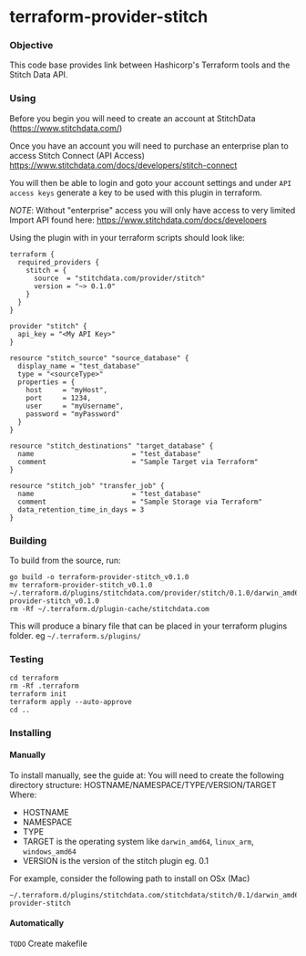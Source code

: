 # terraform-provider-stitch

### Objective
This code base provides link between Hashicorp's Terraform tools and the Stitch Data API.

### Using
Before you begin you will need to create an account at StitchData (https://www.stitchdata.com/)

Once you have an account you will need to purchase an enterprise plan to access Stitch Connect (API Access)
https://www.stitchdata.com/docs/developers/stitch-connect

You will then be able to login and goto your account settings and under `API access keys` generate a key to be used
with this plugin in terraform.

*NOTE*: Without "enterprise" access you will only have access to very limited Import API found here:
https://www.stitchdata.com/docs/developers

Using the plugin with in your terraform scripts should look like:

```hcl-terraform
terraform {
  required_providers {
    stitch = {
      source  = "stitchdata.com/provider/stitch"
      version = "~> 0.1.0"
    }
  }
}

provider "stitch" {
  api_key = "<My API Key>"
}

resource "stitch_source" "source_database" {
  display_name = "test_database"
  type = "<sourceType>"
  properties = {
    host     = "myHost",
    port     = 1234,
    user     = "myUsername",
    password = "myPassword"
  }
}

resource "stitch_destinations" "target_database" {
  name                        = "test_database"
  comment                     = "Sample Target via Terraform"
}

resource "stitch_job" "transfer_job" {
  name                        = "test_database"
  comment                     = "Sample Storage via Terraform"
  data_retention_time_in_days = 3
}
```

### Building
To build from the source, run:
```shell
go build -o terraform-provider-stitch_v0.1.0
mv terraform-provider-stitch_v0.1.0 ~/.terraform.d/plugins/stitchdata.com/provider/stitch/0.1.0/darwin_amd64/terraform-provider-stitch_v0.1.0
rm -Rf ~/.terraform.d/plugin-cache/stitchdata.com
```

This will produce a binary file that can be placed in your terraform plugins folder. eg `~/.terraform.s/plugins/`

### Testing
```shell
cd terraform
rm -Rf .terraform
terraform init
terraform apply --auto-approve
cd ..
```

### Installing

#### Manually

To install manually, see the guide at:
You will need to create the following directory structure:
    HOSTNAME/NAMESPACE/TYPE/VERSION/TARGET
Where:

* HOSTNAME
* NAMESPACE
* TYPE
* TARGET is the operating system like `darwin_amd64`, `linux_arm`, `windows_amd64`
* VERSION is the version of the stitch plugin eg. 0.1

For example, consider the following path to install on OSx (Mac)
```shell
~/.terraform.d/plugins/stitchdata.com/stitchdata/stitch/0.1/darwin_amd64/terraform-provider-stitch
```

#### Automatically

`TODO` Create makefile
